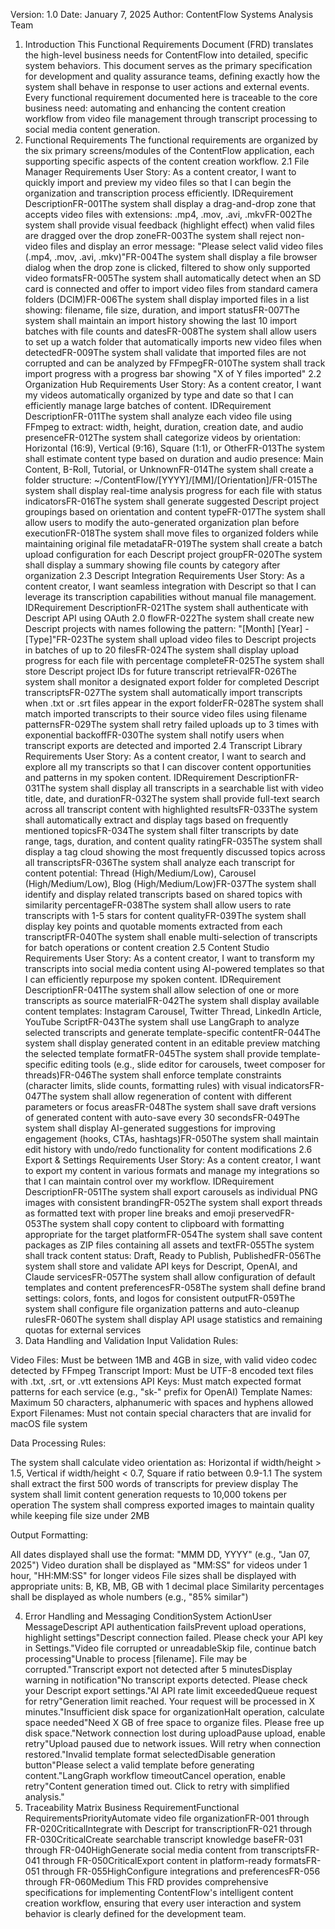 Version: 1.0
Date: January 7, 2025
Author: ContentFlow Systems Analysis Team
1. Introduction
This Functional Requirements Document (FRD) translates the high-level business needs for ContentFlow into detailed, specific system behaviors. This document serves as the primary specification for development and quality assurance teams, defining exactly how the system shall behave in response to user actions and external events.
Every functional requirement documented here is traceable to the core business need: automating and enhancing the content creation workflow from video file management through transcript processing to social media content generation.
2. Functional Requirements
The functional requirements are organized by the six primary screens/modules of the ContentFlow application, each supporting specific aspects of the content creation workflow.
2.1 File Manager Requirements
User Story: As a content creator, I want to quickly import and preview my video files so that I can begin the organization and transcription process efficiently.
IDRequirement DescriptionFR-001The system shall display a drag-and-drop zone that accepts video files with extensions: .mp4, .mov, .avi, .mkvFR-002The system shall provide visual feedback (highlight effect) when valid files are dragged over the drop zoneFR-003The system shall reject non-video files and display an error message: "Please select valid video files (.mp4, .mov, .avi, .mkv)"FR-004The system shall display a file browser dialog when the drop zone is clicked, filtered to show only supported video formatsFR-005The system shall automatically detect when an SD card is connected and offer to import video files from standard camera folders (DCIM)FR-006The system shall display imported files in a list showing: filename, file size, duration, and import statusFR-007The system shall maintain an import history showing the last 10 import batches with file counts and datesFR-008The system shall allow users to set up a watch folder that automatically imports new video files when detectedFR-009The system shall validate that imported files are not corrupted and can be analyzed by FFmpegFR-010The system shall track import progress with a progress bar showing "X of Y files imported"
2.2 Organization Hub Requirements
User Story: As a content creator, I want my videos automatically organized by type and date so that I can efficiently manage large batches of content.
IDRequirement DescriptionFR-011The system shall analyze each video file using FFmpeg to extract: width, height, duration, creation date, and audio presenceFR-012The system shall categorize videos by orientation: Horizontal (16:9), Vertical (9:16), Square (1:1), or OtherFR-013The system shall estimate content type based on duration and audio presence: Main Content, B-Roll, Tutorial, or UnknownFR-014The system shall create a folder structure: ~/ContentFlow/[YYYY]/[MM]/[Orientation]/FR-015The system shall display real-time analysis progress for each file with status indicatorsFR-016The system shall generate suggested Descript project groupings based on orientation and content typeFR-017The system shall allow users to modify the auto-generated organization plan before executionFR-018The system shall move files to organized folders while maintaining original file metadataFR-019The system shall create a batch upload configuration for each Descript project groupFR-020The system shall display a summary showing file counts by category after organization
2.3 Descript Integration Requirements
User Story: As a content creator, I want seamless integration with Descript so that I can leverage its transcription capabilities without manual file management.
IDRequirement DescriptionFR-021The system shall authenticate with Descript API using OAuth 2.0 flowFR-022The system shall create new Descript projects with names following the pattern: "[Month] [Year] - [Type]"FR-023The system shall upload video files to Descript projects in batches of up to 20 filesFR-024The system shall display upload progress for each file with percentage completeFR-025The system shall store Descript project IDs for future transcript retrievalFR-026The system shall monitor a designated export folder for completed Descript transcriptsFR-027The system shall automatically import transcripts when .txt or .srt files appear in the export folderFR-028The system shall match imported transcripts to their source video files using filename patternsFR-029The system shall retry failed uploads up to 3 times with exponential backoffFR-030The system shall notify users when transcript exports are detected and imported
2.4 Transcript Library Requirements
User Story: As a content creator, I want to search and explore all my transcripts so that I can discover content opportunities and patterns in my spoken content.
IDRequirement DescriptionFR-031The system shall display all transcripts in a searchable list with video title, date, and durationFR-032The system shall provide full-text search across all transcript content with highlighted resultsFR-033The system shall automatically extract and display tags based on frequently mentioned topicsFR-034The system shall filter transcripts by date range, tags, duration, and content quality ratingFR-035The system shall display a tag cloud showing the most frequently discussed topics across all transcriptsFR-036The system shall analyze each transcript for content potential: Thread (High/Medium/Low), Carousel (High/Medium/Low), Blog (High/Medium/Low)FR-037The system shall identify and display related transcripts based on shared topics with similarity percentageFR-038The system shall allow users to rate transcripts with 1-5 stars for content qualityFR-039The system shall display key points and quotable moments extracted from each transcriptFR-040The system shall enable multi-selection of transcripts for batch operations or content creation
2.5 Content Studio Requirements
User Story: As a content creator, I want to transform my transcripts into social media content using AI-powered templates so that I can efficiently repurpose my spoken content.
IDRequirement DescriptionFR-041The system shall allow selection of one or more transcripts as source materialFR-042The system shall display available content templates: Instagram Carousel, Twitter Thread, LinkedIn Article, YouTube ScriptFR-043The system shall use LangGraph to analyze selected transcripts and generate template-specific contentFR-044The system shall display generated content in an editable preview matching the selected template formatFR-045The system shall provide template-specific editing tools (e.g., slide editor for carousels, tweet composer for threads)FR-046The system shall enforce template constraints (character limits, slide counts, formatting rules) with visual indicatorsFR-047The system shall allow regeneration of content with different parameters or focus areasFR-048The system shall save draft versions of generated content with auto-save every 30 secondsFR-049The system shall display AI-generated suggestions for improving engagement (hooks, CTAs, hashtags)FR-050The system shall maintain edit history with undo/redo functionality for content modifications
2.6 Export & Settings Requirements
User Story: As a content creator, I want to export my content in various formats and manage my integrations so that I can maintain control over my workflow.
IDRequirement DescriptionFR-051The system shall export carousels as individual PNG images with consistent brandingFR-052The system shall export threads as formatted text with proper line breaks and emoji preservedFR-053The system shall copy content to clipboard with formatting appropriate for the target platformFR-054The system shall save content packages as ZIP files containing all assets and textFR-055The system shall track content status: Draft, Ready to Publish, PublishedFR-056The system shall store and validate API keys for Descript, OpenAI, and Claude servicesFR-057The system shall allow configuration of default templates and content preferencesFR-058The system shall define brand settings: colors, fonts, and logos for consistent outputFR-059The system shall configure file organization patterns and auto-cleanup rulesFR-060The system shall display API usage statistics and remaining quotas for external services
3. Data Handling and Validation
Input Validation Rules:

Video Files: Must be between 1MB and 4GB in size, with valid video codec detected by FFmpeg
Transcript Import: Must be UTF-8 encoded text files with .txt, .srt, or .vtt extensions
API Keys: Must match expected format patterns for each service (e.g., "sk-" prefix for OpenAI)
Template Names: Maximum 50 characters, alphanumeric with spaces and hyphens allowed
Export Filenames: Must not contain special characters that are invalid for macOS file system

Data Processing Rules:

The system shall calculate video orientation as: Horizontal if width/height > 1.5, Vertical if width/height < 0.7, Square if ratio between 0.9-1.1
The system shall extract the first 500 words of transcripts for preview display
The system shall limit content generation requests to 10,000 tokens per operation
The system shall compress exported images to maintain quality while keeping file size under 2MB

Output Formatting:

All dates displayed shall use the format: "MMM DD, YYYY" (e.g., "Jan 07, 2025")
Video duration shall be displayed as "MM:SS" for videos under 1 hour, "HH:MM:SS" for longer videos
File sizes shall be displayed with appropriate units: B, KB, MB, GB with 1 decimal place
Similarity percentages shall be displayed as whole numbers (e.g., "85% similar")

4. Error Handling and Messaging
ConditionSystem ActionUser MessageDescript API authentication failsPrevent upload operations, highlight settings"Descript connection failed. Please check your API key in Settings."Video file corrupted or unreadableSkip file, continue batch processing"Unable to process [filename]. File may be corrupted."Transcript export not detected after 5 minutesDisplay warning in notification"No transcript exports detected. Please check your Descript export settings."AI API rate limit exceededQueue request for retry"Generation limit reached. Your request will be processed in X minutes."Insufficient disk space for organizationHalt operation, calculate space needed"Need X GB of free space to organize files. Please free up disk space."Network connection lost during uploadPause upload, enable retry"Upload paused due to network issues. Will retry when connection restored."Invalid template format selectedDisable generation button"Please select a valid template before generating content."LangGraph workflow timeoutCancel operation, enable retry"Content generation timed out. Click to retry with simplified analysis."
5. Traceability Matrix
Business RequirementFunctional RequirementsPriorityAutomate video file organizationFR-001 through FR-020CriticalIntegrate with Descript for transcriptionFR-021 through FR-030CriticalCreate searchable transcript knowledge baseFR-031 through FR-040HighGenerate social media content from transcriptsFR-041 through FR-050CriticalExport content in platform-ready formatsFR-051 through FR-055HighConfigure integrations and preferencesFR-056 through FR-060Medium
This FRD provides comprehensive specifications for implementing ContentFlow's intelligent content creation workflow, ensuring that every user interaction and system behavior is clearly defined for the development team.